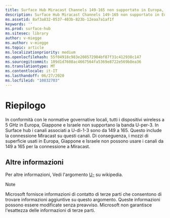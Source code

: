 ```yaml
---
title: Surface Hub Miracast Channels 149-165 non supportato in Europa, Giappone, Israele
description: Surface Hub Miracast Channels 149-165 non supportato in Europa, Giappone, Israele
ms.assetid: 8af3a832-0537-403b-823b-12eaa7a1af1f
keywords: ''
ms.prod: surface-hub
ms.sitesec: library
author: v-miegge
ms.author: v-miegge
ms.topic: article
ms.localizationpriority: medium
ms.openlocfilehash: 55f04918c983e208572904bf87f31c412938c147
ms.sourcegitcommit: 109d1d7608ac4667564fa5369e8722e569b8ea36
ms.translationtype: MT
ms.contentlocale: it-IT
ms.lasthandoff: 06/27/2020
ms.locfileid: "10832703"
---
```

# Riepilogo

In conformità con le normative governative locali, tutti i dispositivi wireless a 5 GHz in Europa, Giappone e Israele non supportano la banda U-per-3. In Surface hub i canali associati a U-di-1-3 sono da 149 a 165. Questo include la connessione Miracast su questi canali. Di conseguenza, i mozzi di superficie usati in Europa, Giappone e Israele non possono usare i canali da 149 a 165 per la connessione a Miracast.

##  <a name="learn-more"></a>Altre informazioni

Per altre informazioni, Vedi l'argomento [U-](https://en.wikipedia.org/wiki/U-NII) su wikipedia.

> [!NOTE]
> Microsoft fornisce informazioni di contatto di terze parti che consentono di trovare informazioni aggiuntive su questo argomento. Queste informazioni possono essere modificate senza preavviso. Microsoft non garantisce l'esattezza delle informazioni di terze parti. 